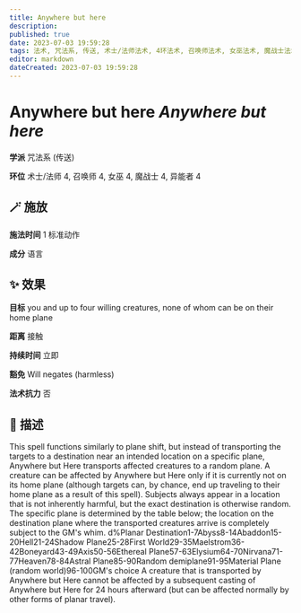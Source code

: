 ```yaml
---
title: Anywhere but here
description: 
published: true
date: 2023-07-03 19:59:28
tags: 法术, 咒法系, 传送, 术士/法师法术, 4环法术, 召唤师法术, 女巫法术, 魔战士法术, 异能者法术
editor: markdown
dateCreated: 2023-07-03 19:59:28
---
```


# **Anywhere but here** *Anywhere but here*

**学派** 咒法系 (传送) 

**环位** 术士/法师 4, 召唤师 4, 女巫 4, 魔战士 4, 异能者 4

## 🪄 施放

**施法时间** 1 标准动作

**成分** 语言

## ✨ 效果 

**目标** you and up to four willing creatures, none of whom can be on their home plane 

**距离** 接触  

**持续时间** 立即 

**豁免** Will negates (harmless)

**法术抗力** 否

## 📖 描述

This spell functions similarly to plane shift, but instead of transporting the targets to a destination near an intended location on a specific plane, Anywhere but Here transports affected creatures to a random plane. A creature can be affected by Anywhere but Here only if it is currently not on its home plane (although targets can, by chance, end up traveling to their home plane as a result of this spell). Subjects always appear in a location that is not inherently harmful, but the exact destination is otherwise random. The specific plane is determined by the table below; the location on the destination plane where the transported creatures arrive is completely subject to the GM's whim.     d%Planar Destination1-7Abyss8-14Abaddon15-20Hell21-24Shadow Plane25-28First World29-35Maelstrom36-42Boneyard43-49Axis50-56Ethereal Plane57-63Elysium64-70Nirvana71-77Heaven78-84Astral Plane85-90Random demiplane91-95Material Plane (random world)96-100GM's choice   A creature that is transported by Anywhere but Here cannot be affected by a subsequent casting of Anywhere but Here for 24 hours afterward (but can be affected normally by other forms of planar travel).
    